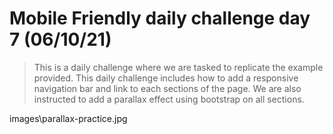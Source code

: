 # Mobile Friendly daily challenge day 7 (06/10/21)
>This is a daily challenge where we are tasked to replicate the example provided. This daily challenge includes how to add a responsive navigation bar and link to each sections of the page. We are also instructed to add a parallax effect using bootstrap on all sections. 

images\parallax-practice.jpg
